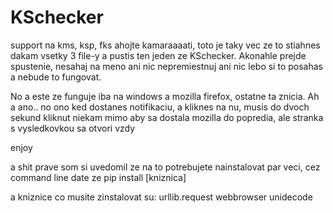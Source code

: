 # KSchecker
support na kms, ksp, fks
ahojte kamaraaaati, toto je taky vec ze to stiahnes dakam vsetky 3 file-y a pustis ten jeden ze KSchecker. Akonahle prejde spustenie, nesahaj na meno ani nic nepremiestnuj ani nic lebo si to posahas a nebude to fungovat.

No a este ze funguje iba na windows a mozilla firefox, ostatne ta znicia.
Ah a ano.. no ono ked dostanes notifikaciu, a kliknes na nu, musis do dvoch sekund kliknut niekam mimo aby sa dostala mozilla do popredia, ale stranka s vysledkovkou sa otvori vzdy

enjoy


a shit prave som si uvedomil ze na to potrebujete nainstalovat par veci, cez command line date ze 
pip install [kniznica] 

a kniznice co musite zinstalovat su:
urllib.request
webbrowser
unidecode
